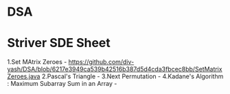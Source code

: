 # DSA
# Striver SDE Sheet
1.Set MAtrix Zeroes - https://github.com/div-yash/DSA/blob/6217e3949ca539b42516b387d5d4cda3fbcec8bb/SetMatrixZeroes.java
2.Pascal's Triangle -
3.Next Permutation -
4.Kadane's Algorithm : Maximum Subarray Sum in an Array -
